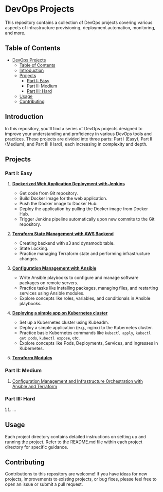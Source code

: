 # DevOps Projects

This repository contains a collection of DevOps projects covering various aspects of infrastructure provisioning, deployment automation, monitoring, and more.

## Table of Contents

- [DevOps Projects](#devops-projects)
  - [Table of Contents](#table-of-contents)
  - [Introduction](#introduction)
  - [Projects](#projects)
    - [Part I: Easy](#part-i-easy)
    - [Part II: Medium](#part-ii-medium)
    - [Part III: Hard](#part-iii-hard)
  - [Usage](#usage)
  - [Contributing](#contributing)

## Introduction

In this repository, you'll find a series of DevOps projects designed to improve your understanding and proficiency in various DevOps tools and practices. These projects are divided into three parts: Part I (Easy), Part II (Medium), and Part III (Hard), each increasing in complexity and depth.

## Projects

### Part I: Easy

1.  [**Dockerized Web Application Deployment with Jenkins**](./Part_I/01-Dockerized-App-Deployment-Jenkins/README.md)

    - Get code from Git repository.
    - Build Docker image for the web application.
    - Push the Docker image to Docker Hub.
    - Deploy the application by pulling the Docker image from Docker Hub.
    - Trigger Jenkins pipeline automatically upon new commits to the Git repository.

2.  [**Terraform State Management with AWS Backend**](./Part_I/02-Terraform-State-Management-AWS-Backend/README.md)

    - Creating backend with s3 and dynamodb table.
    - State Locking.
    - Practice managing Terraform state and performing infrastructure changes.

3.  [**Configuration Management with Ansible**](./Part_I/03-Configuration-Management-with-Ansible/README.md)

    - Write Ansible playbooks to configure and manage software packages on remote servers.
    - Practice tasks like installing packages, managing files, and restarting services using Ansible modules.
    - Explore concepts like roles, variables, and conditionals in Ansible playbooks.

4.  [**Deploying a simple app on Kubernetes cluster**](./Part_I/04-Deploy-simple-app-Kubernetes-cluster/README.md)

    - Set up a Kubernetes cluster using Kubeadm.
    - Deploy a simple application (e.g., nginx) to the Kubernetes cluster.
    - Practice basic Kubernetes commands like `kubectl apply`, `kubectl get pods`, `kubectl expose`, etc.
    - Explore concepts like Pods, Deployments, Services, and Ingresses in Kubernetes.

5.  [**Terraform Modules**](./Part_I/05-Terraform-Modules/README.md)

### Part II: Medium

1.  [Configuration Management and Infrastructure Orchestration with Ansible and Terraform](./Part_II/01-Configuration-Management-Infrastructure-Ansible-Terraform/README.md)

### Part III: Hard

11. ...

## Usage

Each project directory contains detailed instructions on setting up and running the project. Refer to the README.md file within each project directory for specific guidance.

## Contributing

Contributions to this repository are welcome! If you have ideas for new projects, improvements to existing projects, or bug fixes, please feel free to open an issue or submit a pull request.
